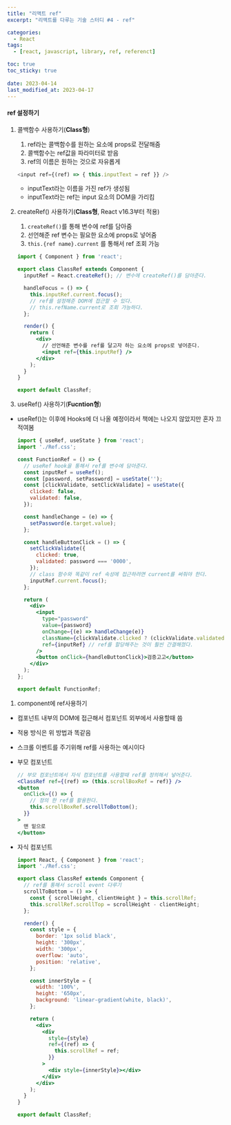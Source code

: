 ```yaml
---
title: "리액트 ref"
excerpt: "리액트를 다루는 기술 스터디 #4 - ref"

categories:
  - React
tags:
  - [react, javascript, library, ref, referenct]

toc: true
toc_sticky: true
 
date: 2023-04-14
last_modified_at: 2023-04-17
---
```


#### ref 설정하기
1. 콜백함수 사용하기(**Class형**)
    1. ref라는 콜백함수를 원하는 요소에 props로 전달해줌    
    2. 콜백함수는 ref값을 파라미터로 받음    
    3. ref의 이름은 원하는 것으로 자유롭게    
    ```js
    <input ref={(ref) => { this.inputText = ref }} />
    ```
    - inputText라는 이름을 가진 ref가 생성됨
    - inputText라는 ref는 input 요소의 DOM을 가리킴


1. createRef() 사용하기(**Class형**, React v16.3부터 적용)
    1. `createRef()`를 통해 변수에 ref를 담아줌
    1. 선언해준 ref 변수는 필요한 요소에 props로 넣어줌
    1. `this.{ref name}.current` 를 통해서 ref 조회 가능
    ```jsx
    import { Component } from 'react';

    export class ClassRef extends Component {
      inputRef = React.createRef(); // 변수에 createRef()를 담아준다.

      handleFocus = () => {
        this.inputRef.current.focus();
        // ref를 설정해준 DOM에 접근할 수 있다.
        // this.refName.current로 조회 가능하다.
      };

      render() {
        return (
          <div>
            // 선언해준 변수를 ref를 달고자 하는 요소에 props로 넣어준다.
            <input ref={this.inputRef} /> 
          </div>
        );
      }
    }

    export default ClassRef;
    ```
1. useRef() 사용하기(**Fucntion형**)
  - useRef()는 이후에 Hooks에 더 나올 예정이라서 책에는 나오지 않았지만 혼자 끄적여봄
    ```jsx
    import { useRef, useState } from 'react';
    import './Ref.css';

    const FunctionRef = () => {
      // useRef hook을 통해서 ref를 변수에 담아준다.
      const inputRef = useRef();
      const [password, setPassword] = useState('');
      const [clickValidate, setClickValidate] = useState({
        clicked: false,
        validated: false,
      });

      const handleChange = (e) => {
        setPassword(e.target.value);
      };

      const handleButtonClick = () => {
        setClickValidate({
          clicked: true,
          validated: password === '0000',
        });
        // class 함수와 똑같이 ref 속성에 접근하려면 current를 써줘야 한다.
        inputRef.current.focus();
      };

      return (
        <div>
          <input
            type="password"
            value={password}
            onChange={(e) => handleChange(e)}
            className={clickValidate.clicked ? (clickValidate.validated ? 'success' : 'failure') : ''}
            ref={inputRef} // ref를 할당해주는 것이 훨씬 간결해졌다. 
          />
          <button onClick={handleButtonClick}>검증고고</button>
        </div>
      );
    };

    export default FunctionRef;
    ```
  

1. component에 ref사용하기
  - 컴포넌트 내부의 DOM에 접근해서 컴포넌트 외부에서 사용할때 씀
  - 적용 방식은 위 방법과 똑같음
  - 스크롤 이벤트를 주기위해 ref를 사용하는 예시이다
  - 부모 컴포넌트
    ```jsx
    // 부모 컴포넌트에서 자식 컴포넌트를 사용할때 ref를 정의해서 넣어준다.
    <ClassRef ref={(ref) => (this.scrollBoxRef = ref)} />
    <button
      onClick={() => {
        // 정의 한 ref를 활용한다.
        this.scrollBoxRef.scrollToBottom();
      }}
    >
      맨 밑으로
    </button>
    ```

  - 자식 컴포넌트
    ```jsx
    import React, { Component } from 'react';
    import './Ref.css';

    export class ClassRef extends Component {
      // ref를 통해서 scroll event 다루기
      scrollToBottom = () => {
        const { scrollHeight, clientHeight } = this.scrollRef;
        this.scrollRef.scrollTop = scrollHeight - clientHeight;
      };

      render() {
        const style = {
          border: '1px solid black',
          height: '300px',
          width: '300px',
          overflow: 'auto',
          position: 'relative',
        };

        const innerStyle = {
          width: '100%',
          height: '650px',
          background: 'linear-gradient(white, black)',
        };

        return (
          <div>
            <div
              style={style}
              ref={(ref) => {
                this.scrollRef = ref;
              }}
            >
              <div style={innerStyle}></div>
            </div>
          </div>
        );
      }
    }

    export default ClassRef;

    ```